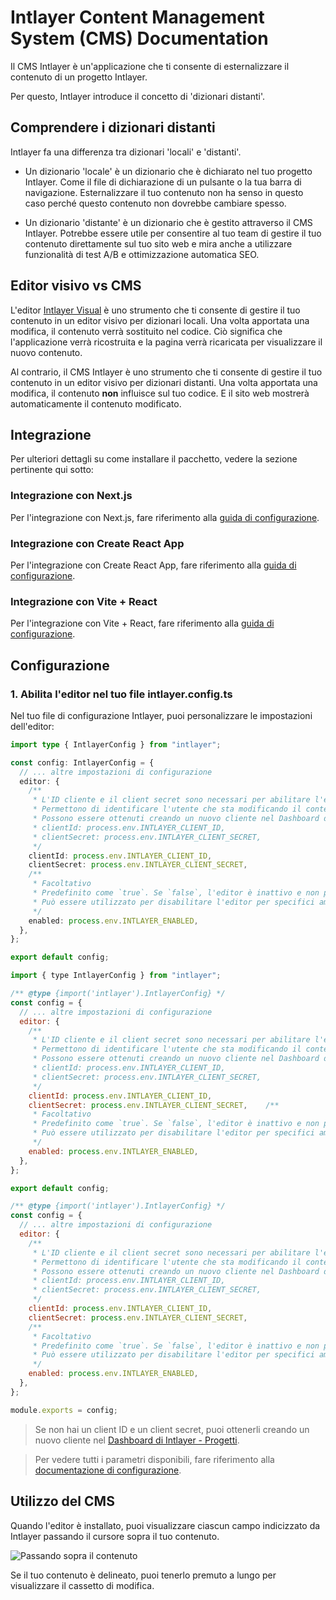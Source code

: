 # Intlayer Content Management System (CMS) Documentation

Il CMS Intlayer è un'applicazione che ti consente di esternalizzare il contenuto di un progetto Intlayer.

Per questo, Intlayer introduce il concetto di 'dizionari distanti'.

## Comprendere i dizionari distanti

Intlayer fa una differenza tra dizionari 'locali' e 'distanti'.

- Un dizionario 'locale' è un dizionario che è dichiarato nel tuo progetto Intlayer. Come il file di dichiarazione di un pulsante o la tua barra di navigazione. Esternalizzare il tuo contenuto non ha senso in questo caso perché questo contenuto non dovrebbe cambiare spesso.

- Un dizionario 'distante' è un dizionario che è gestito attraverso il CMS Intlayer. Potrebbe essere utile per consentire al tuo team di gestire il tuo contenuto direttamente sul tuo sito web e mira anche a utilizzare funzionalità di test A/B e ottimizzazione automatica SEO.

## Editor visivo vs CMS

L'editor [Intlayer Visual](https://github.com/aymericzip/intlayer/blob/main/docs/it/intlayer_visual_editor.md) è uno strumento che ti consente di gestire il tuo contenuto in un editor visivo per dizionari locali. Una volta apportata una modifica, il contenuto verrà sostituito nel codice. Ciò significa che l'applicazione verrà ricostruita e la pagina verrà ricaricata per visualizzare il nuovo contenuto.

Al contrario, il CMS Intlayer è uno strumento che ti consente di gestire il tuo contenuto in un editor visivo per dizionari distanti. Una volta apportata una modifica, il contenuto **non** influisce sul tuo codice. E il sito web mostrerà automaticamente il contenuto modificato.

## Integrazione

Per ulteriori dettagli su come installare il pacchetto, vedere la sezione pertinente qui sotto:

### Integrazione con Next.js

Per l'integrazione con Next.js, fare riferimento alla [guida di configurazione](https://github.com/aymericzip/intlayer/blob/main/docs/it/intlayer_with_nextjs_15.md).

### Integrazione con Create React App

Per l'integrazione con Create React App, fare riferimento alla [guida di configurazione](https://github.com/aymericzip/intlayer/blob/main/docs/it/intlayer_with_create_react_app.md).

### Integrazione con Vite + React

Per l'integrazione con Vite + React, fare riferimento alla [guida di configurazione](https://github.com/aymericzip/intlayer/blob/main/docs/it/intlayer_with_vite+react.md).

## Configurazione

### 1. Abilita l'editor nel tuo file intlayer.config.ts

Nel tuo file di configurazione Intlayer, puoi personalizzare le impostazioni dell'editor:

```typescript fileName="intlayer.config.ts" codeFormat="typescript"
import type { IntlayerConfig } from "intlayer";

const config: IntlayerConfig = {
  // ... altre impostazioni di configurazione
  editor: {
    /**
     * L'ID cliente e il client secret sono necessari per abilitare l'editor.
     * Permettono di identificare l'utente che sta modificando il contenuto.
     * Possono essere ottenuti creando un nuovo cliente nel Dashboard di Intlayer - Progetti (https://intlayer.org/dashboard/projects).
     * clientId: process.env.INTLAYER_CLIENT_ID,
     * clientSecret: process.env.INTLAYER_CLIENT_SECRET,
     */
    clientId: process.env.INTLAYER_CLIENT_ID,
    clientSecret: process.env.INTLAYER_CLIENT_SECRET,
    /**
     * Facoltativo
     * Predefinito come `true`. Se `false`, l'editor è inattivo e non può essere accesso.
     * Può essere utilizzato per disabilitare l'editor per specifici ambienti per motivi di sicurezza, come la produzione.
     */
    enabled: process.env.INTLAYER_ENABLED,
  },
};

export default config;
```

```javascript fileName="intlayer.config.mjs" codeFormat="esm"
import { type IntlayerConfig } from "intlayer";

/** @type {import('intlayer').IntlayerConfig} */
const config = {
  // ... altre impostazioni di configurazione
  editor: {
    /**
     * L'ID cliente e il client secret sono necessari per abilitare l'editor.
     * Permettono di identificare l'utente che sta modificando il contenuto.
     * Possono essere ottenuti creando un nuovo cliente nel Dashboard di Intlayer - Progetti (https://intlayer.org/dashboard/projects).
     * clientId: process.env.INTLAYER_CLIENT_ID,
     * clientSecret: process.env.INTLAYER_CLIENT_SECRET,
     */
    clientId: process.env.INTLAYER_CLIENT_ID,
    clientSecret: process.env.INTLAYER_CLIENT_SECRET,    /**
     * Facoltativo
     * Predefinito come `true`. Se `false`, l'editor è inattivo e non può essere accesso.
     * Può essere utilizzato per disabilitare l'editor per specifici ambienti per motivi di sicurezza, come la produzione.
     */
    enabled: process.env.INTLAYER_ENABLED,
  },
};

export default config;
```

```javascript fileName="intlayer.config.cjs" codeFormat="commonjs"
/** @type {import('intlayer').IntlayerConfig} */
const config = {
  // ... altre impostazioni di configurazione
  editor: {
    /**
     * L'ID cliente e il client secret sono necessari per abilitare l'editor.
     * Permettono di identificare l'utente che sta modificando il contenuto.
     * Possono essere ottenuti creando un nuovo cliente nel Dashboard di Intlayer - Progetti (https://intlayer.org/dashboard/projects).
     * clientId: process.env.INTLAYER_CLIENT_ID,
     * clientSecret: process.env.INTLAYER_CLIENT_SECRET,
     */
    clientId: process.env.INTLAYER_CLIENT_ID,
    clientSecret: process.env.INTLAYER_CLIENT_SECRET,
    /**
     * Facoltativo
     * Predefinito come `true`. Se `false`, l'editor è inattivo e non può essere accesso.
     * Può essere utilizzato per disabilitare l'editor per specifici ambienti per motivi di sicurezza, come la produzione.
     */
    enabled: process.env.INTLAYER_ENABLED,
  },
};

module.exports = config;
```

> Se non hai un client ID e un client secret, puoi ottenerli creando un nuovo cliente nel [Dashboard di Intlayer - Progetti](https://intlayer.org/dashboard/projects).

> Per vedere tutti i parametri disponibili, fare riferimento alla [documentazione di configurazione](https://github.com/aymericzip/intlayer/blob/main/docs/it/configuration.md).

## Utilizzo del CMS

Quando l'editor è installato, puoi visualizzare ciascun campo indicizzato da Intlayer passando il cursore sopra il tuo contenuto.

![Passando sopra il contenuto](https://github.com/aymericzip/intlayer/blob/main/docs/assets/intlayer_editor_hover_content.png)

Se il tuo contenuto è delineato, puoi tenerlo premuto a lungo per visualizzare il cassetto di modifica.
